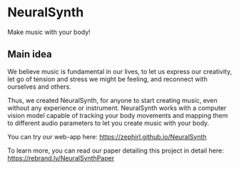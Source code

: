 # NeuralSynth
Make music with your body!

## Main idea
We believe music is fundamental in our lives, to let us express our creativity, let go of tension and stress we might be feeling, and reconnect with ourselves and others.

Thus, we created NeuralSynth, for anyone to start creating music, even without any experience or instrument. NeuralSynth works with a computer vision model capable of tracking your body movements and mapping them to different audio parameters to let you create music with your body.

You can try our web-app here: https://zephirl.github.io/NeuralSynth

To learn more, you can read our paper detailing this project in detail here: https://rebrand.ly/NeuralSynthPaper

